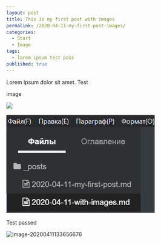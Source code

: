 ```yaml
---
layout: post
title: This is my first post with images
permalink: /2020-04-11-my-first-post-images/
categories:
  - Start
  - Image
tags:
  - lorem ipsum test pass
published: true
---
```


Lorem ipsum dolor sit amet.
Test

image

![]({{site.baseurl}}/image-20200411132437512.png)

![image-20200411132437512](image-20200411132437512.png)

Test passed

![image-20200411133656676](D:\GitHub\AndreysBlogTest.github.io\_posts\2020-04-11-with-images.assets\image-20200411133656676.png)

